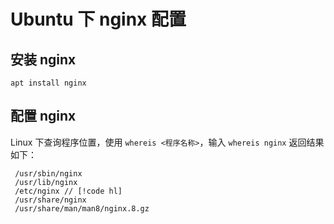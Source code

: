 # Ubuntu 下 nginx 配置

## 安装 nginx

```shell
apt install nginx
```

## 配置 nginx

Linux 下查询程序位置，使用 `whereis <程序名称>`，输入 `whereis nginx` 返回结果如下：

```shell
 /usr/sbin/nginx
 /usr/lib/nginx  
 /etc/nginx // [!code hl]
 /usr/share/nginx
 /usr/share/man/man8/nginx.8.gz
```